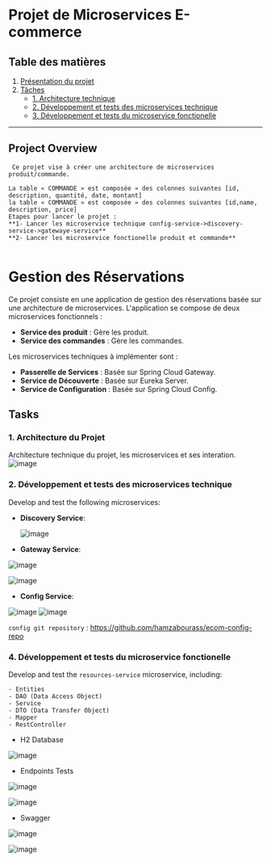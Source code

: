 # Projet de Microservices E-commerce

## Table des matières
1. [Présentation du projet](#présentation-du-projet)
2. [Tâches](#tâches)
   - [1. Architecture technique](#1-architecture-technique)
   - [2. Développement et tests des microservices technique](#2-développement-technique-et-tests-des-microservices)
   - [3. Développement et tests du microservice fonctionelle ](#3-développement-et-tests-du-service-de-ressources)

---
## Project Overview

```
 Ce projet vise à créer une architecture de microservices produit/commande.

La table « COMMANDE » est composée » des colonnes suivantes [id, 
description, quantité, date, montant]
la table « COMMANDE » est composée » des colonnes suivantes [id,name,
description, price]
Etapes pour lancer le projet :
**1- Lancer les microservice technique config-service->discovery-service->gatewaye-service**
**2- Lancer les microservice fonctionelle produit et commande**


```
# Gestion des Réservations

Ce projet consiste en une application de gestion des réservations basée sur une architecture de microservices. L'application se compose de deux microservices fonctionnels :

- **Service des produit** : Gère les produit.
- **Service des commandes** : Gère les commandes.

Les microservices techniques à implémenter sont :

- **Passerelle de Services** : Basée sur Spring Cloud Gateway.
- **Service de Découverte** : Basée sur Eureka Server.
- **Service de Configuration** : Basée sur Spring Cloud Config.
## Tasks

### 1. Architecture du Projet

Architecture technique du projet, les microservices et ses interation.
![image](https://github.com/hamzabourass/DEVOIR-N-1-Module-JEE/assets/105117343/571fee24-4f40-4ba3-acec-e6003cce6335)
### 2. Développement et tests des microservices technique

Develop and test the following microservices:

- **Discovery Service**:

  ![image](https://github.com/hamzabourass/DEVOIR-N-1-Module-JEE/assets/105117343/5071c6aa-19de-44cb-981c-a01ddddbe2f4)


- **Gateway Service**:

![image](https://github.com/hamzabourass/DEVOIR-N-1-Module-JEE/assets/105117343/cd13ccb9-c803-40cb-84b1-d560348bd098)

![image](https://github.com/hamzabourass/DEVOIR-N-1-Module-JEE/assets/105117343/875abaca-0e2a-4421-968c-2f31abc10cfd)

  
- **Config Service**:

![image](https://github.com/hamzabourass/DEVOIR-N-1-Module-JEE/assets/105117343/e09f4d1f-5ce0-4225-b203-fb4b1edb3eff) ![image](https://github.com/hamzabourass/DEVOIR-N-1-Module-JEE/assets/105117343/5166fb4c-88a8-4329-a7a7-a8838de325eb)



`config git repository` : https://github.com/hamzabourass/ecom-config-repo

### 4. Développement et tests du microservice fonctionelle

Develop and test the `resources-service` microservice, including:

```
- Entities
- DAO (Data Access Object)
- Service
- DTO (Data Transfer Object)
- Mapper
- RestController
```

* H2 Database
  
![image](https://github.com/hamzabourass/DEVOIR-N-1-Module-JEE/assets/105117343/a3bc142d-e720-4fb3-bc4b-e67ea82eff5c)

* Endpoints Tests
  
![image](https://github.com/hamzabourass/DEVOIR-N-1-Module-JEE/assets/105117343/97dce648-dacb-4b77-8f6d-0557eb825b44)

![image](https://github.com/hamzabourass/DEVOIR-N-1-Module-JEE/assets/105117343/6a141c3e-9a83-419b-8b10-512055e9bcc7)

* Swagger

![image](https://github.com/hamzabourass/DEVOIR-N-1-Module-JEE/assets/105117343/c74ea983-c2f3-460c-a2a5-63cdec811f15)

![image](https://github.com/hamzabourass/DEVOIR-N-1-Module-JEE/assets/105117343/d95dfdda-7d2e-47ca-9b4a-fa1c99d9d31e)



